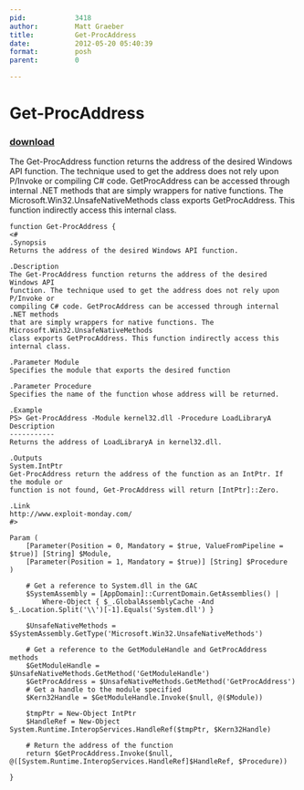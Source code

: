 ```yaml
---
pid:            3418
author:         Matt Graeber
title:          Get-ProcAddress
date:           2012-05-20 05:40:39
format:         posh
parent:         0

---
```


# Get-ProcAddress

### [download](Scripts\3418.ps1)

The Get-ProcAddress function returns the address of the desired Windows API function. The technique used to get the address does not rely upon P/Invoke or compiling C# code. GetProcAddress can be accessed through internal .NET methods that are simply wrappers for native functions. The Microsoft.Win32.UnsafeNativeMethods class exports GetProcAddress. This function indirectly access this internal class.

```posh
function Get-ProcAddress {
<#
.Synopsis
Returns the address of the desired Windows API function.

.Description
The Get-ProcAddress function returns the address of the desired Windows API
function. The technique used to get the address does not rely upon P/Invoke or
compiling C# code. GetProcAddress can be accessed through internal .NET methods
that are simply wrappers for native functions. The Microsoft.Win32.UnsafeNativeMethods
class exports GetProcAddress. This function indirectly access this internal class.

.Parameter Module
Specifies the module that exports the desired function

.Parameter Procedure
Specifies the name of the function whose address will be returned.

.Example
PS> Get-ProcAddress -Module kernel32.dll -Procedure LoadLibraryA
Description
-----------
Returns the address of LoadLibraryA in kernel32.dll.

.Outputs
System.IntPtr
Get-ProcAddress return the address of the function as an IntPtr. If the module or
function is not found, Get-ProcAddress will return [IntPtr]::Zero.

.Link
http://www.exploit-monday.com/
#>

Param (
    [Parameter(Position = 0, Mandatory = $true, ValueFromPipeline = $true)] [String] $Module,
    [Parameter(Position = 1, Mandatory = $true)] [String] $Procedure
)

    # Get a reference to System.dll in the GAC
    $SystemAssembly = [AppDomain]::CurrentDomain.GetAssemblies() |
        Where-Object { $_.GlobalAssemblyCache -And $_.Location.Split('\\')[-1].Equals('System.dll') }
        
    $UnsafeNativeMethods = $SystemAssembly.GetType('Microsoft.Win32.UnsafeNativeMethods')
    
    # Get a reference to the GetModuleHandle and GetProcAddress methods
    $GetModuleHandle = $UnsafeNativeMethods.GetMethod('GetModuleHandle')
    $GetProcAddress = $UnsafeNativeMethods.GetMethod('GetProcAddress')
    # Get a handle to the module specified
    $Kern32Handle = $GetModuleHandle.Invoke($null, @($Module))
    
    $tmpPtr = New-Object IntPtr
    $HandleRef = New-Object System.Runtime.InteropServices.HandleRef($tmpPtr, $Kern32Handle)
    
    # Return the address of the function
    return $GetProcAddress.Invoke($null, @([System.Runtime.InteropServices.HandleRef]$HandleRef, $Procedure))
    
}
```
